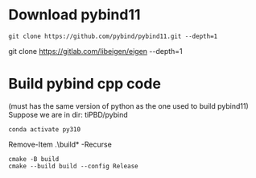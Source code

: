 # Download pybind11
```
git clone https://github.com/pybind/pybind11.git --depth=1
```

git clone https://gitlab.com/libeigen/eigen --depth=1

# Build pybind cpp code
(must has the same version of python as the one used to build pybind11)
Suppose we are in dir: tiPBD/pybind

```
conda activate py310
```

Remove-Item .\build\* -Recurse

```
cmake -B build
cmake --build build --config Release
```